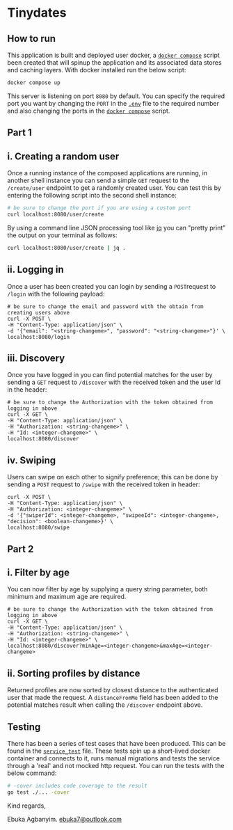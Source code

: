 # Tinydates

## How to run
This application is built and deployed user docker, a [`docker compose`](./docker-compose.yaml) script been created that will spinup the application and its associated data stores and caching layers. With docker installed run the below script:

```sh
docker compose up
```

This server is listening on port `8080` by default. You can specify the required port you want by changing the `PORT` in the [`.env`](./.env) file to the required number and also changing the ports in the [`docker compose`](./docker-compose.yaml) script.

## Part 1

## i. Creating a random user

Once a running instance of the composed applications are running, in another shell instance you can send a simple `GET` request to the `/create/user` endpoint to get a randomly created user. You can test this by entering the following script into the second shell instance:

```sh
# be sure to change the port if you are using a custom port
curl localhost:8080/user/create
```

By using a command line JSON processing tool like [jq](https://stedolan.github.io/jq/) you can "pretty print" the output on your terminal as follows:

```sh
curl localhost:8080/user/create | jq .
```

## ii. Logging in

Once a user has been created you can login by sending a `POST`request to `/login` with the following payload:

```
# be sure to change the email and password with the obtain from creating users above
curl -X POST \
-H "Content-Type: application/json" \
-d '{"email": "<string-changeme>", "password": "<string-changeme>"}' \
localhost:8080/login
```

## iii. Discovery

Once you have logged in you can find potential matches for the user by sending a `GET` request to `/discover` with the received token and the user Id in the header:

```
# be sure to change the Authorization with the token obtained from logging in above
curl -X GET \
-H "Content-Type: application/json" \
-H "Authorization: <string-changeme>" \
-H "Id: <integer-changeme>" \
localhost:8080/discover
```

## iv. Swiping

Users can swipe on each other to signify preference; this can be done by sending a `POST` request to `/swipe` with the received token in header:

```
curl -X POST \
-H "Content-Type: application/json" \
-H "Authorization: <integer-changeme>" \
-d '{"swiperId": <integer-changeme>, "swipeeId": <integer-changeme>, "decision": <boolean-changeme>}' \
localhost:8080/swipe
```

## Part 2

## i. Filter by age

You can now filter by age by supplying a query string parameter, both minimum and maximum age are required. 

```
# be sure to change the Authorization with the token obtained from logging in above
curl -X GET \
-H "Content-Type: application/json" \
-H "Authorization: <string-changeme>" \
-H "Id: <integer-changeme>" \
localhost:8080/discover?minAge=<integer-changeme>&maxAge=<integer-changeme>
```

## ii. Sorting profiles by distance

Returned profiles are now sorted by closest distance to the authenticated user that made the request. A `distanceFromMe` field has been added to the potential matches result when calling the `/discover` endpoint above.

## Testing

There has been a series of test cases that have been produced. This can be found in the [`service_test`](./service_test.go) file. 
These tests spin up a short-lived docker container and connects to it, runs manual migrations and tests the service through a 'real' and not mocked http request.
You can run the tests with the below command:

```sh
# -cover includes code coverage to the result
go test ./... -cover
```

Kind regards,

Ebuka Agbanyim.
ebuka7@outlook.com
